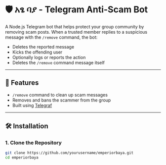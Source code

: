 # 🛡️ አፄ ባያ - Telegram Anti-Scam Bot

A Node.js Telegram bot that helps protect your group community by removing scam posts. When a trusted member replies to a suspicious message with the `/remove` command, the bot:

- Deletes the reported message
- Kicks the offending user
- Optionally logs or reports the action
- Deletes the `/remove` command message itself

---

## 🚀 Features

- `/remove` command to clean up scam messages
- Removes and bans the scammer from the group
- Built using [Telegraf](https://telegraf.js.org/)
---

## 🛠 Installation

### 1. Clone the Repository

```bash
git clone https://github.com/yourusername/emperiorbaya.git
cd emperiorbaya
